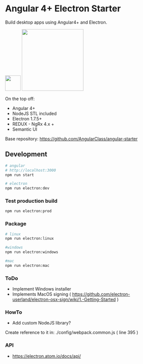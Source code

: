 # Angular 4+ Electron Starter

Build desktop apps using Angular4+ and Electron.

<img width="50" src="https://angular.io/assets/images/logos/angular/angular.svg" />
<img width="200" src="https://camo.githubusercontent.com/11e7cfd04eceb1ea7464e99edda0e7000487f343/68747470733a2f2f656c656374726f6e2e61746f6d2e696f2f696d616765732f656c656374726f6e2d6c6f676f2e737667" />

On the top off: 

 - Angular 4+ 
 - NodeJS STL included
 - Electron 1.7.5+
 - REDUX - NgRx 4.x +
 - Semantic UI
 
Base repository: https://github.com/AngularClass/angular-starter

## Development

```bash
# angular 
# http://localhost:3000
npm run start

# electron
npm run electron:dev
```

### Test production build

```bash
npm run electron:prod
```

### Package

```bash
# linux
npm run electron:linux

#windows
npm run electron:windows

#mac
npm run electron:mac
```

### ToDo

- Implement Windows installer
- Implements MacOS signing ( https://github.com/electron-userland/electron-osx-sign/wiki/1.-Getting-Started )

### HowTo

- Add custom NodeJS library?

Create reference to it in: ./config/webpack.common.js ( line 395 )

### API

 - https://electron.atom.io/docs/api/